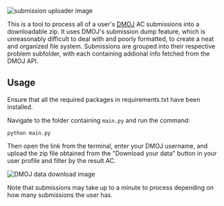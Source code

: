 ![submission uploader image](https://cdn.discordapp.com/attachments/1091348803401023560/1195512816929603645/image.png?ex=65b44313&is=65a1ce13&hm=cfdcc3b4c978cb67a7f13d64537b6027e7c24f94983f3fe238b1f64e3532c8ef&)

This is a tool to process all of a user's [DMOJ](https://dmoj.ca) AC submissions into a downloadable zip.
It uses DMOJ's submission dump feature, which is unreasonably difficult to deal with and poorly formatted, to create a neat and organized file system. Submissions are grouped into their respective problem subfolder, with each containing addional info fetched from the DMOJ API.

## Usage

Ensure that all the required packages in requirements.txt have been installed.

Navigate to the folder containing `main.py` and run the command:

`python main.py`

Then open the link from the terminal, enter your DMOJ username, and upload the zip file obtained from the "Download your data" button in your user profile and filter by the result AC.

![DMOJ data download image](https://media.discordapp.net/attachments/1091348803401023560/1195511876575035602/image.png?ex=65b44232&is=65a1cd32&hm=dc155592f69cf5d64a63d81a293750bb194b94e5901a564c195eaa741d62dbcc&=&format=webp&quality=lossless&width=1440&height=502)

Note that submissions may take up to a minute to process depending on how many submissions the user has.

